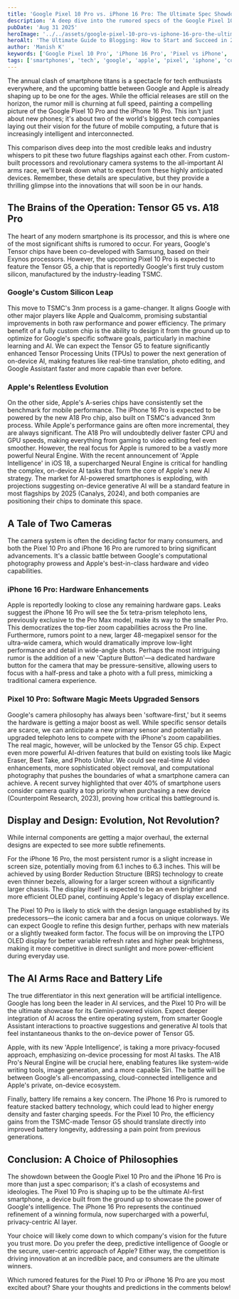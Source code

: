 ```yaml
---
title: 'Google Pixel 10 Pro vs. iPhone 16 Pro: The Ultimate Spec Showdown (Based on Leaks)'
description: 'A deep dive into the rumored specs of the Google Pixel 10 Pro and iPhone 16 Pro, comparing their processors, cameras, displays, and AI capabilities.'
pubDate: 'Aug 31 2025'
heroImage: '../../assets/google-pixel-10-pro-vs-iphone-16-pro-the-ultimate-spec-showdown-based-on-leaks.jpg'
heroAlt: 'The Ultimate Guide to Blogging: How to Start and Succeed in 2024'
author: 'Manish K'
keywords: ['Google Pixel 10 Pro', 'iPhone 16 Pro', 'Pixel vs iPhone', 'Tensor G5', 'Apple A18 Pro', 'smartphone comparison', 'tech rumors']
tags: ['smartphones', 'tech', 'google', 'apple', 'pixel', 'iphone', 'comparison', 'rumors']
---
```

The annual clash of smartphone titans is a spectacle for tech enthusiasts everywhere, and the upcoming battle between Google and Apple is already shaping up to be one for the ages. While the official releases are still on the horizon, the rumor mill is churning at full speed, painting a compelling picture of the Google Pixel 10 Pro and the iPhone 16 Pro. This isn't just about new phones; it's about two of the world's biggest tech companies laying out their vision for the future of mobile computing, a future that is increasingly intelligent and interconnected.

This comparison dives deep into the most credible leaks and industry whispers to pit these two future flagships against each other. From custom-built processors and revolutionary camera systems to the all-important AI arms race, we'll break down what to expect from these highly anticipated devices. Remember, these details are speculative, but they provide a thrilling glimpse into the innovations that will soon be in our hands.

## The Brains of the Operation: Tensor G5 vs. A18 Pro

The heart of any modern smartphone is its processor, and this is where one of the most significant shifts is rumored to occur. For years, Google's Tensor chips have been co-developed with Samsung, based on their Exynos processors. However, the upcoming Pixel 10 Pro is expected to feature the Tensor G5, a chip that is reportedly Google's first truly custom silicon, manufactured by the industry-leading TSMC. 

### Google's Custom Silicon Leap
This move to TSMC's 3nm process is a game-changer. It aligns Google with other major players like Apple and Qualcomm, promising substantial improvements in both raw performance and power efficiency. The primary benefit of a fully custom chip is the ability to design it from the ground up to optimize for Google's specific software goals, particularly in machine learning and AI. We can expect the Tensor G5 to feature significantly enhanced Tensor Processing Units (TPUs) to power the next generation of on-device AI, making features like real-time translation, photo editing, and Google Assistant faster and more capable than ever before.

### Apple's Relentless Evolution
On the other side, Apple's A-series chips have consistently set the benchmark for mobile performance. The iPhone 16 Pro is expected to be powered by the new A18 Pro chip, also built on TSMC's advanced 3nm process. While Apple's performance gains are often more incremental, they are always significant. The A18 Pro will undoubtedly deliver faster CPU and GPU speeds, making everything from gaming to video editing feel even smoother. However, the real focus for Apple is rumored to be a vastly more powerful Neural Engine. With the recent announcement of 'Apple Intelligence' in iOS 18, a supercharged Neural Engine is critical for handling the complex, on-device AI tasks that form the core of Apple's new AI strategy. The market for AI-powered smartphones is exploding, with projections suggesting on-device generative AI will be a standard feature in most flagships by 2025 (Canalys, 2024), and both companies are positioning their chips to dominate this space.

## A Tale of Two Cameras
The camera system is often the deciding factor for many consumers, and both the Pixel 10 Pro and iPhone 16 Pro are rumored to bring significant advancements. It's a classic battle between Google's computational photography prowess and Apple's best-in-class hardware and video capabilities.

### iPhone 16 Pro: Hardware Enhancements
Apple is reportedly looking to close any remaining hardware gaps. Leaks suggest the iPhone 16 Pro will see the 5x tetra-prism telephoto lens, previously exclusive to the Pro Max model, make its way to the smaller Pro. This democratizes the top-tier zoom capabilities across the Pro line. Furthermore, rumors point to a new, larger 48-megapixel sensor for the ultra-wide camera, which would dramatically improve low-light performance and detail in wide-angle shots. Perhaps the most intriguing rumor is the addition of a new 'Capture Button'—a dedicated hardware button for the camera that may be pressure-sensitive, allowing users to focus with a half-press and take a photo with a full press, mimicking a traditional camera experience.

### Pixel 10 Pro: Software Magic Meets Upgraded Sensors
Google's camera philosophy has always been 'software-first,' but it seems the hardware is getting a major boost as well. While specific sensor details are scarce, we can anticipate a new primary sensor and potentially an upgraded telephoto lens to compete with the iPhone's zoom capabilities. The real magic, however, will be unlocked by the Tensor G5 chip. Expect even more powerful AI-driven features that build on existing tools like Magic Eraser, Best Take, and Photo Unblur. We could see real-time AI video enhancements, more sophisticated object removal, and computational photography that pushes the boundaries of what a smartphone camera can achieve. A recent survey highlighted that over 40% of smartphone users consider camera quality a top priority when purchasing a new device (Counterpoint Research, 2023), proving how critical this battleground is.

## Display and Design: Evolution, Not Revolution?
While internal components are getting a major overhaul, the external designs are expected to see more subtle refinements.

For the iPhone 16 Pro, the most persistent rumor is a slight increase in screen size, potentially moving from 6.1 inches to 6.3 inches. This will be achieved by using Border Reduction Structure (BRS) technology to create even thinner bezels, allowing for a larger screen without a significantly larger chassis. The display itself is expected to be an even brighter and more efficient OLED panel, continuing Apple's legacy of display excellence.

The Pixel 10 Pro is likely to stick with the design language established by its predecessors—the iconic camera bar and a focus on unique colorways. We can expect Google to refine this design further, perhaps with new materials or a slightly tweaked form factor. The focus will be on improving the LTPO OLED display for better variable refresh rates and higher peak brightness, making it more competitive in direct sunlight and more power-efficient during everyday use.

## The AI Arms Race and Battery Life
The true differentiator in this next generation will be artificial intelligence. Google has long been the leader in AI services, and the Pixel 10 Pro will be the ultimate showcase for its Gemini-powered vision. Expect deeper integration of AI across the entire operating system, from smarter Google Assistant interactions to proactive suggestions and generative AI tools that feel instantaneous thanks to the on-device power of Tensor G5.

Apple, with its new 'Apple Intelligence', is taking a more privacy-focused approach, emphasizing on-device processing for most AI tasks. The A18 Pro's Neural Engine will be crucial here, enabling features like system-wide writing tools, image generation, and a more capable Siri. The battle will be between Google's all-encompassing, cloud-connected intelligence and Apple's private, on-device ecosystem.

Finally, battery life remains a key concern. The iPhone 16 Pro is rumored to feature stacked battery technology, which could lead to higher energy density and faster charging speeds. For the Pixel 10 Pro, the efficiency gains from the TSMC-made Tensor G5 should translate directly into improved battery longevity, addressing a pain point from previous generations.

## Conclusion: A Choice of Philosophies
The showdown between the Google Pixel 10 Pro and the iPhone 16 Pro is more than just a spec comparison; it's a clash of ecosystems and ideologies. The Pixel 10 Pro is shaping up to be the ultimate AI-first smartphone, a device built from the ground up to showcase the power of Google's intelligence. The iPhone 16 Pro represents the continued refinement of a winning formula, now supercharged with a powerful, privacy-centric AI layer.

Your choice will likely come down to which company's vision for the future you trust more. Do you prefer the deep, predictive intelligence of Google or the secure, user-centric approach of Apple? Either way, the competition is driving innovation at an incredible pace, and consumers are the ultimate winners.

Which rumored features for the Pixel 10 Pro or iPhone 16 Pro are you most excited about? Share your thoughts and predictions in the comments below!
